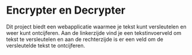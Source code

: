 # Encrypter en Decrypter

Dit project biedt een webapplicatie waarmee je tekst kunt versleutelen en weer kunt ontcijferen. Aan de linkerzijde vind je een tekstinvoerveld om tekst te versleutelen en aan de rechterzijde is er een veld om de versleutelde tekst te ontcijferen.